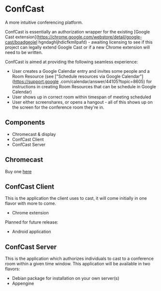 # ConfCast #
A more intuitive conferencing platform.

ConfCast is essentially an authorization wrapper for the existing [Google
Cast extension](https://chrome.google.com/webstore/detail/google-cast/boadgeojel
hgndaghljhdicfkmllpafd) - awaiting licensing to see if this project can legally
extend Google Cast or if a new Chrome extension will need to be written.

ConfCast is aimed at providing the following seamless experience:

* User creates a Google Calendar entry and invites some people and a Room 
Resource (see ["Schedule resources via Google Calendar"](https://support.google
.com/calendar/answer/44105?topic=8605) for instructions in creating Room 
Resources that can be schedule in Google Calendar)
* User shows up in correct room within timespan of meeting scheduled
* User either screenshares, or opens a hangout - all of this shows up on the 
screen for the conference room they're in.

## Components ##
* Chromecast & display
* ConfCast Client
* ConfCast Server

## Chromecast ##
Buy one [here](http://www.google.com/intl/en/chrome/devices/chromecast)

## ConfCast Client ##
This is the application the client uses to cast, it will come initially 
in one flavor with more to come.

* Chrome extension

Planned for future release:

* Android application

## ConfCast Server ##
This is the application which authorizes individuals to cast to a conference 
room within a given time window. This application will be available in 
two flavors:

* Debian package for installation on your own server(s)
* Appengine
